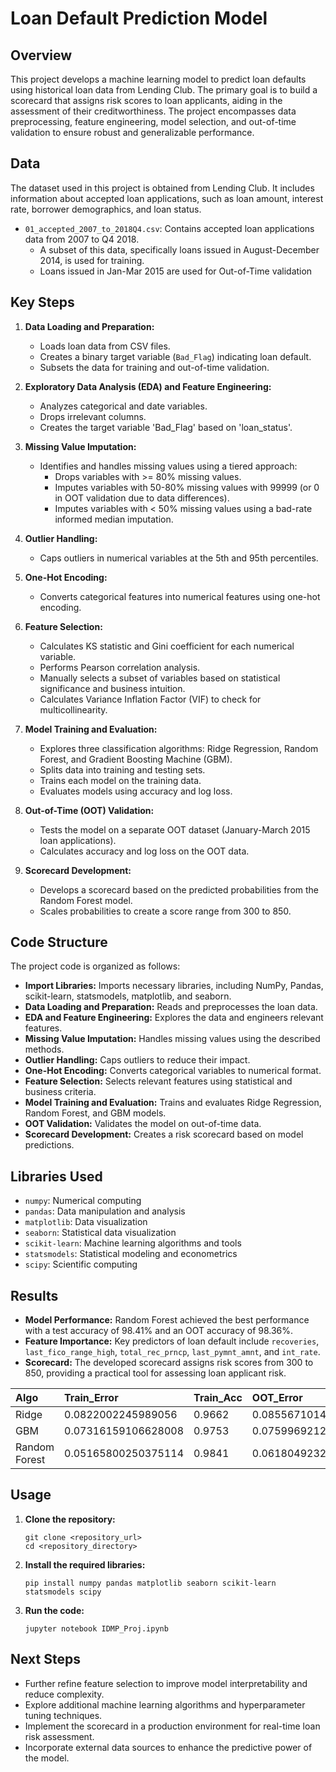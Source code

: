 # Loan Default Prediction Model

## Overview

This project develops a machine learning model to predict loan defaults using historical loan data from Lending Club. The primary goal is to build a scorecard that assigns risk scores to loan applicants, aiding in the assessment of their creditworthiness. The project encompasses data preprocessing, feature engineering, model selection, and out-of-time validation to ensure robust and generalizable performance.

## Data

The dataset used in this project is obtained from Lending Club. It includes information about accepted loan applications, such as loan amount, interest rate, borrower demographics, and loan status.

*   `01_accepted_2007_to_2018Q4.csv`: Contains accepted loan applications data from 2007 to Q4 2018.
    *   A subset of this data, specifically loans issued in August-December 2014, is used for training.
    *   Loans issued in Jan-Mar 2015 are used for Out-of-Time validation

## Key Steps

1.  **Data Loading and Preparation:**
    *   Loads loan data from CSV files.
    *   Creates a binary target variable (`Bad_Flag`) indicating loan default.
    *   Subsets the data for training and out-of-time validation.

2.  **Exploratory Data Analysis (EDA) and Feature Engineering:**
    *   Analyzes categorical and date variables.
    *   Drops irrelevant columns.
    *   Creates the target variable 'Bad_Flag' based on 'loan_status'.

3.  **Missing Value Imputation:**
    *   Identifies and handles missing values using a tiered approach:
        *   Drops variables with >= 80% missing values.
        *   Imputes variables with 50-80% missing values with 99999 (or 0 in OOT validation due to data differences).
        *   Imputes variables with < 50% missing values using a bad-rate informed median imputation.

4.  **Outlier Handling:**
    *   Caps outliers in numerical variables at the 5th and 95th percentiles.

5.  **One-Hot Encoding:**
    *   Converts categorical features into numerical features using one-hot encoding.

6.  **Feature Selection:**
    *   Calculates KS statistic and Gini coefficient for each numerical variable.
    *   Performs Pearson correlation analysis.
    *   Manually selects a subset of variables based on statistical significance and business intuition.
    *   Calculates Variance Inflation Factor (VIF) to check for multicollinearity.

7.  **Model Training and Evaluation:**
    *   Explores three classification algorithms: Ridge Regression, Random Forest, and Gradient Boosting Machine (GBM).
    *   Splits data into training and testing sets.
    *   Trains each model on the training data.
    *   Evaluates models using accuracy and log loss.

8.  **Out-of-Time (OOT) Validation:**
    *   Tests the model on a separate OOT dataset (January-March 2015 loan applications).
    *   Calculates accuracy and log loss on the OOT data.

9.  **Scorecard Development:**
    *   Develops a scorecard based on the predicted probabilities from the Random Forest model.
    *   Scales probabilities to create a score range from 300 to 850.

## Code Structure

The project code is organized as follows:

*   **Import Libraries:** Imports necessary libraries, including NumPy, Pandas, scikit-learn, statsmodels, matplotlib, and seaborn.
*   **Data Loading and Preparation:** Reads and preprocesses the loan data.
*   **EDA and Feature Engineering:** Explores the data and engineers relevant features.
*   **Missing Value Imputation:** Handles missing values using the described methods.
*   **Outlier Handling:** Caps outliers to reduce their impact.
*   **One-Hot Encoding:** Converts categorical variables to numerical format.
*   **Feature Selection:** Selects relevant features using statistical and business criteria.
*   **Model Training and Evaluation:** Trains and evaluates Ridge Regression, Random Forest, and GBM models.
*   **OOT Validation:** Validates the model on out-of-time data.
*   **Scorecard Development:** Creates a risk scorecard based on model predictions.

## Libraries Used

*   `numpy`: Numerical computing
*   `pandas`: Data manipulation and analysis
*   `matplotlib`: Data visualization
*   `seaborn`: Statistical data visualization
*   `scikit-learn`: Machine learning algorithms and tools
*   `statsmodels`: Statistical modeling and econometrics
*   `scipy`: Scientific computing

## Results

*   **Model Performance:**  Random Forest achieved the best performance with a test accuracy of 98.41% and an OOT accuracy of 98.36%.
*   **Feature Importance:**  Key predictors of loan default include `recoveries`, `last_fico_range_high`, `total_rec_prncp`, `last_pymnt_amnt`, and `int_rate`.
*   **Scorecard:**  The developed scorecard assigns risk scores from 300 to 850, providing a practical tool for assessing loan applicant risk.

| Algo          | Train_Error         | Train_Acc | OOT_Error           | OOT_Acc |
| :------------ | :------------------ | :-------- | :------------------ | :------ |
| Ridge         | 0.0822002245989056  | 0.9662    | 0.08556710142894697 | 0.9641  |
| GBM           | 0.07316159106628008 | 0.9753    | 0.07599692128878723 | 0.9741  |
| Random Forest | 0.05165800250375114 | 0.9841    | 0.06180492322965778 | 0.9836  |

## Usage

1.  **Clone the repository:**
    ```
    git clone <repository_url>
    cd <repository_directory>
    ```

2.  **Install the required libraries:**
    ```
    pip install numpy pandas matplotlib seaborn scikit-learn statsmodels scipy
    ```

3.  **Run the code:**
    ```
    jupyter notebook IDMP_Proj.ipynb
    ```

## Next Steps

*   Further refine feature selection to improve model interpretability and reduce complexity.
*   Explore additional machine learning algorithms and hyperparameter tuning techniques.
*   Implement the scorecard in a production environment for real-time loan risk assessment.
*   Incorporate external data sources to enhance the predictive power of the model.

